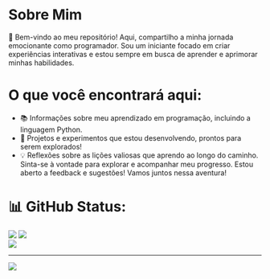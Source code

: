 # __Sobre Mim__
🎉 Bem-vindo ao meu repositório! Aqui, compartilho a minha jornada emocionante como programador. Sou um iniciante focado em criar experiências interativas e estou sempre em busca de aprender e aprimorar minhas habilidades.

# __O que você encontrará aqui:__
- 📚 Informações sobre meu aprendizado em programação, incluindo a linguagem Python.
- 🚀 Projetos e experimentos que estou desenvolvendo, prontos para serem explorados!
- 💡 Reflexões sobre as lições valiosas que aprendo ao longo do caminho.
Sinta-se à vontade para explorar e acompanhar meu progresso. Estou aberto a feedback e sugestões! Vamos juntos nessa aventura!

# 📊 GitHub Status:
![](https://github-readme-stats.vercel.app/api?username=0Marte0&theme=blue_navy&hide_border=false&include_all_commits=false&count_private=false)
![](https://github-readme-streak-stats.herokuapp.com/?user=0Marte0l&theme=blue_navy&hide_border=false)<br/>
![](https://github-readme-stats.vercel.app/api/top-langs/?username=0Marte0&theme=blue_navy&hide_border=false&include_all_commits=false&count_private=false&layout=compact)

---
[![](https://visitcount.itsvg.in/api?id=0Marte0&icon=5&color=1)](https://visitcount.itsvg.in)
